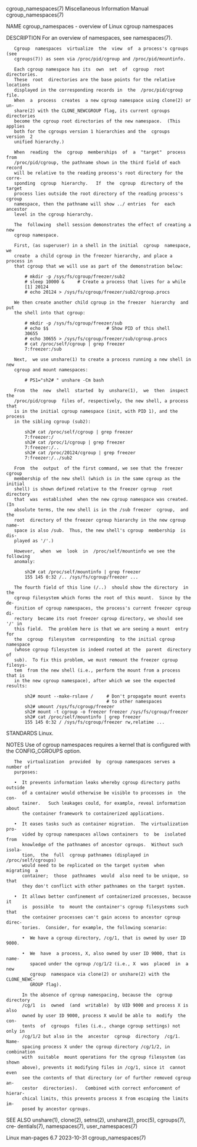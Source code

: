cgroup_namespaces(7)   Miscellaneous Information Manual   cgroup_namespaces(7)

NAME
       cgroup_namespaces - overview of Linux cgroup namespaces

DESCRIPTION
       For an overview of namespaces, see namespaces(7).

       Cgroup  namespaces  virtualize  the  view  of  a process's cgroups (see
       cgroups(7)) as seen via /proc/pid/cgroup and /proc/pid/mountinfo.

       Each cgroup namespace has its  own  set  of  cgroup  root  directories.
       These  root  directories are the base points for the relative locations
       displayed in the corresponding records in  the  /proc/pid/cgroup  file.
       When  a  process  creates  a new cgroup namespace using clone(2) or un‐
       share(2) with the CLONE_NEWCGROUP flag, its current cgroups directories
       become the cgroup root directories of the new namespace.  (This applies
       both for the cgroups version 1 hierarchies and the  cgroups  version  2
       unified hierarchy.)

       When  reading  the  cgroup  memberships  of  a  "target"  process  from
       /proc/pid/cgroup, the pathname shown in the third field of each  record
       will be relative to the reading process's root directory for the corre‐
       sponding  cgroup  hierarchy.   If  the  cgroup  directory of the target
       process lies outside the root directory of the reading process's cgroup
       namespace, then the pathname will show ../ entries  for  each  ancestor
       level in the cgroup hierarchy.

       The  following  shell session demonstrates the effect of creating a new
       cgroup namespace.

       First, (as superuser) in a shell in the initial  cgroup  namespace,  we
       create  a child cgroup in the freezer hierarchy, and place a process in
       that cgroup that we will use as part of the demonstration below:

           # mkdir -p /sys/fs/cgroup/freezer/sub2
           # sleep 10000 &     # Create a process that lives for a while
           [1] 20124
           # echo 20124 > /sys/fs/cgroup/freezer/sub2/cgroup.procs

       We then create another child cgroup in the freezer  hierarchy  and  put
       the shell into that cgroup:

           # mkdir -p /sys/fs/cgroup/freezer/sub
           # echo $$                      # Show PID of this shell
           30655
           # echo 30655 > /sys/fs/cgroup/freezer/sub/cgroup.procs
           # cat /proc/self/cgroup | grep freezer
           7:freezer:/sub

       Next,  we use unshare(1) to create a process running a new shell in new
       cgroup and mount namespaces:

           # PS1="sh2# " unshare -Cm bash

       From  the  new  shell  started  by  unshare(1),  we  then  inspect  the
       /proc/pid/cgroup  files of, respectively, the new shell, a process that
       is in the initial cgroup namespace (init, with PID 1), and the  process
       in the sibling cgroup (sub2):

           sh2# cat /proc/self/cgroup | grep freezer
           7:freezer:/
           sh2# cat /proc/1/cgroup | grep freezer
           7:freezer:/..
           sh2# cat /proc/20124/cgroup | grep freezer
           7:freezer:/../sub2

       From  the  output  of the first command, we see that the freezer cgroup
       membership of the new shell (which is in the same cgroup as the initial
       shell) is shown defined relative to the freezer cgroup  root  directory
       that  was  established  when the new cgroup namespace was created.  (In
       absolute terms, the new shell is in the /sub freezer  cgroup,  and  the
       root  directory of the freezer cgroup hierarchy in the new cgroup name‐
       space is also /sub.  Thus, the new shell's cgroup  membership  is  dis‐
       played as '/'.)

       However,  when  we  look  in  /proc/self/mountinfo we see the following
       anomaly:

           sh2# cat /proc/self/mountinfo | grep freezer
           155 145 0:32 /.. /sys/fs/cgroup/freezer ...

       The fourth field of this line (/..)  should show the directory  in  the
       cgroup filesystem which forms the root of this mount.  Since by the de‐
       finition of cgroup namespaces, the process's current freezer cgroup di‐
       rectory  became its root freezer cgroup directory, we should see '/' in
       this field.  The problem here is that we are seeing a mount  entry  for
       the  cgroup  filesystem  corresponding  to the initial cgroup namespace
       (whose cgroup filesystem is indeed rooted at the  parent  directory  of
       sub).  To fix this problem, we must remount the freezer cgroup filesys‐
       tem  from the new shell (i.e., perform the mount from a process that is
       in the new cgroup namespace), after which we see the expected results:

           sh2# mount --make-rslave /     # Don't propagate mount events
                                          # to other namespaces
           sh2# umount /sys/fs/cgroup/freezer
           sh2# mount -t cgroup -o freezer freezer /sys/fs/cgroup/freezer
           sh2# cat /proc/self/mountinfo | grep freezer
           155 145 0:32 / /sys/fs/cgroup/freezer rw,relatime ...

STANDARDS
       Linux.

NOTES
       Use of cgroup namespaces requires a kernel that is configured with  the
       CONFIG_CGROUPS option.

       The  virtualization  provided  by  cgroup namespaces serves a number of
       purposes:

       •  It prevents information leaks whereby cgroup directory paths outside
          of a container would otherwise be visible to processes in  the  con‐
          tainer.   Such leakages could, for example, reveal information about
          the container framework to containerized applications.

       •  It eases tasks such as container migration.  The virtualization pro‐
          vided by cgroup namespaces allows containers  to  be  isolated  from
          knowledge of the pathnames of ancestor cgroups.  Without such isola‐
          tion,  the  full  cgroup pathnames (displayed in /proc/self/cgroups)
          would need to be replicated on the target system  when  migrating  a
          container;  those  pathnames  would  also need to be unique, so that
          they don't conflict with other pathnames on the target system.

       •  It allows better confinement of containerized processes, because  it
          is  possible  to  mount the container's cgroup filesystems such that
          the container processes can't gain access to ancestor cgroup  direc‐
          tories.  Consider, for example, the following scenario:

          •  We have a cgroup directory, /cg/1, that is owned by user ID 9000.

          •  We  have  a process, X, also owned by user ID 9000, that is name‐
             spaced under the cgroup /cg/1/2 (i.e., X  was  placed  in  a  new
             cgroup  namespace via clone(2) or unshare(2) with the CLONE_NEWC‐
             GROUP flag).

          In the absence of cgroup namespacing, because the  cgroup  directory
          /cg/1  is  owned  (and  writable)  by UID 9000 and process X is also
          owned by user ID 9000, process X would be able to  modify  the  con‐
          tents  of  cgroups  files (i.e., change cgroup settings) not only in
          /cg/1/2 but also in the  ancestor  cgroup  directory  /cg/1.   Name‐
          spacing process X under the cgroup directory /cg/1/2, in combination
          with  suitable  mount operations for the cgroup filesystem (as shown
          above), prevents it modifying files in /cg/1, since it  cannot  even
          see the contents of that directory (or of further removed cgroup an‐
          cestor  directories).   Combined with correct enforcement of hierar‐
          chical limits, this prevents process X from escaping the limits  im‐
          posed by ancestor cgroups.

SEE ALSO
       unshare(1),  clone(2),  setns(2), unshare(2), proc(5), cgroups(7), cre‐
       dentials(7), namespaces(7), user_namespaces(7)

Linux man-pages 6.7               2023-10-31              cgroup_namespaces(7)
